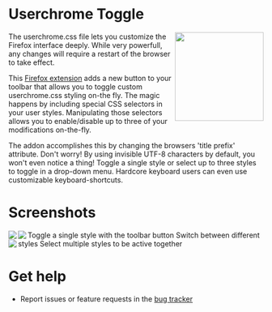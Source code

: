 # Userchrome Toggle
<img align="right" src="https://github.com/Joolee/userchrome-toggle/raw/main/images/icon.svg" width="175">

The userchrome.css file lets you customize the Firefox interface deeply. While very powerfull, any changes will require a restart of the browser to take effect.

This [Firefox extension](https://addons.mozilla.org/firefox/addon/userchrome-toggle/) adds a new button to your toolbar that allows you to toggle custom userchrome.css styling on-the fly. The magic happens by including special CSS selectors in your user styles. Manipulating those selectors allows you to enable/disable up to three of your modifications on-the-fly.

The addon accomplishes this by changing the browsers 'title prefix' attribute. Don't worry! By using invisible UTF-8 characters by default, you won't even notice a thing! Toggle a single style or select up to three styles to toggle in a drop-down menu. Hardcore keyboard users can even use customizable keyboard-shortcuts.

# Screenshots
<img align="left" src="https://github.com/Joolee/userchrome-toggle/raw/main/.github/assets/single-toggle.png">
Toggle a single style with the toolbar button

<img align="left" src="https://github.com/Joolee/userchrome-toggle/raw/main/.github/assets/multiple-radio.png">
Switch between different styles

<img align="left" src="https://github.com/Joolee/userchrome-toggle/raw/main/.github/assets/multiple-checkbox.png">
Select multiple styles to be active together


# Get help
* Report issues or feature requests in the [bug tracker](https://github.com/Joolee/userchrome-toggle/issues)